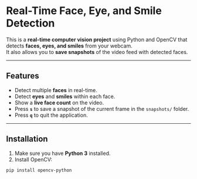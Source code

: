 # Real-Time Face, Eye, and Smile Detection

This is a **real-time computer vision project** using Python and OpenCV that detects **faces, eyes, and smiles** from your webcam.  
It also allows you to **save snapshots** of the video feed with detected faces.

---

## Features

- Detect multiple **faces** in real-time.  
- Detect **eyes** and **smiles** within each face.  
- Show a **live face count** on the video.  
- Press **`s`** to save a snapshot of the current frame in the `snapshots/` folder.  
- Press **`q`** to quit the application.

---

## Installation

1. Make sure you have **Python 3** installed.  
2. Install OpenCV:

```bash
pip install opencv-python
